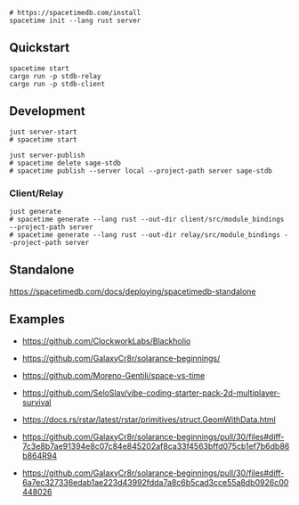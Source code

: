```
# https://spacetimedb.com/install
spacetime init --lang rust server
```

## Quickstart

```
spacetime start
cargo run -p stdb-relay
cargo run -p stdb-client
```

## Development

```
just server-start
# spacetime start

just server-publish
# spacetime delete sage-stdb
# spacetime publish --server local --project-path server sage-stdb
```

### Client/Relay

```
just generate
# spacetime generate --lang rust --out-dir client/src/module_bindings --project-path server
# spacetime generate --lang rust --out-dir relay/src/module_bindings --project-path server
```

## Standalone

https://spacetimedb.com/docs/deploying/spacetimedb-standalone

## Examples

* https://github.com/ClockworkLabs/Blackholio
* https://github.com/GalaxyCr8r/solarance-beginnings/
* https://github.com/Moreno-Gentili/space-vs-time
* https://github.com/SeloSlav/vibe-coding-starter-pack-2d-multiplayer-survival
* https://docs.rs/rstar/latest/rstar/primitives/struct.GeomWithData.html

* https://github.com/GalaxyCr8r/solarance-beginnings/pull/30/files#diff-7c3e8b7ae91394e8c07c84e845202af8ca33f4563bffd075cb1ef7b6db86b864R94
* https://github.com/GalaxyCr8r/solarance-beginnings/pull/30/files#diff-6a7ec327336edab1ae223d43992fdda7a8c6b5cad3cce55a8db0926c00448026
